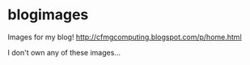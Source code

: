 # blogimages

Images for my blog! http://cfmgcomputing.blogspot.com/p/home.html

I don't own any of these images...
